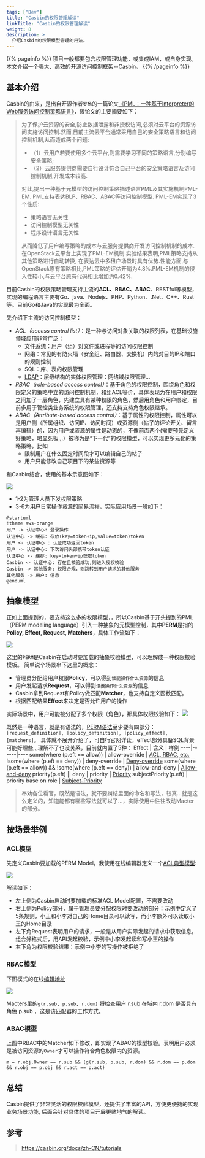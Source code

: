 ```yaml
---
tags: ["Dev"]
title: "Casbin的权限管理解读"
linkTitle: "Casbin的权限管理解读"
weight: 8
description: >
  介绍Casbin的权限模型管理的用法。
---
```


{{% pageinfo %}}
项目一般都要包含权限管理功能，或集成IAM，或自身实现。本文介绍一个强大、高效的开源访问控制框架--Casbin。
{{% /pageinfo %}}

## 基本介绍

Casbin的由来，是出自开源作者`罗杨`的一篇论文[《PML：一种基于Interpreter的Web服务访问控制策略语言》](https://arxiv.org/abs/1903.09756)，该论文的主要摘要如下：

> 为了保护云资源的安全,防止数据泄露和非授权访问,必须对云平台的资源访问实施访问控制.然而,目前主流云平台通常采用自己的安全策略语言和访问控制机制,从而造成两个问题:
> - （1）云用户若要使用多个云平台,则需要学习不同的策略语言,分别编写安全策略;
> - （2）云服务提供商需要自行设计符合自己平台的安全策略语言及访问控制机制,开发成本较高.
> 
> 对此,提出一种基于元模型的访问控制策略描述语言PML及其实施机制PML-EM. PML支持表达BLP、RBAC、ABAC等访问控制模型.
> PML-EM实现了3个性质:
> - 策略语言无关性
> - 访问控制模型无关性
> - 程序设计语言无关性
> 
> 从而降低了用户编写策略的成本与云服务提供商开发访问控制机制的成本. 在OpenStack云平台上实现了PML-EM机制.实验结果表明,PML策略支持从其他策略进行自动转换,
> 在表达云中多租户场景时具有优势.性能方面,与OpenStack原有策略相比,PML策略的评估开销为4.8%.PML-EM机制的侵入性较小,与云平台原有代码相比增加约0.42%. 

目前Casbin的权限策略管理支持主流的**ACL、RBAC、ABAC**、RESTful等模型，实现的编程语言主要有Go、java、Nodejs、PHP、Python、.Net、C++、Rust等。目前Go和Java的实现最为全面。

先介绍下主流的访问控制模型：
- _ACL（access control list）_：是一种与访问对象关联的权限列表，在基础设施领域应用非常广泛：
  - 文件系统：用户（组）对文件或进程等的访问权限控制
  - 网络：常见的有防火墙（安全组、路由器、交换机）内的对目的IP和端口的规则控制
  - SQL：库、表的权限管理
  - [LDAP](../openldap之拨云去日)：层级结构的实体权限管理：网络域权限管理...
- _RBAC（role-based access control）_：基于角色的权限控制，围绕角色和权限定义的策略中立的访问控制机制，和组ACL等价，具体表现为在用户和权限之间加了一层角色，先建立具有某种权限的角色，然后用角色和用户绑定，目前多用于管控类业务系统的权限管理，还支持支持角色权限继承。
- _ABAC（Attribute-based access control）_：基于属性的权限控制，属性可以是用户侧（所属组织、访问IP、访问时间）或资源侧（帖子的评论开关、留言再编辑）的，因为用户或资源的属性是动态的，不像前面两个(需要预先定义好策略，略显死板,,,）被称为是“下一代”的权限模型，可以实现更多元化的策略策略，比如
  - 限制用户在什么固定时间段才可以编辑自己的帖子
  - 用户只能修改自己项目下的某些资源等

和Casbin结合，使用的基本示意图如下：

![](/images/Casbin-使用示意图.drawio.png)

- 1-2为管理人员下发权限策略
- 3-6为用户日常操作资源的简易流程，实际应用场景一般如下：

```plantuml
@startuml
!theme aws-orange
用户 -> 认证中心: 登录操作
认证中心 -> 缓存: 存放(key=token+ip,value=token)token
用户 <- 认证中心 : 认证成功返回token
用户 -> 认证中心: 下次访问头部携带token认证
认证中心 <- 缓存: key=token+ip获取token
Casbin <- 认证中心: 存在且校验成功,则进入授权校验
Casbin -> 其他服务: 权限合规，则跳转到用户请求的其他服务
其他服务 -> 用户: 信息
@enduml
```


## 抽象模型

正如上面提到的，要支持这么多的权限模型，，所以Casbin基于开头提到的PML（PERM modeling language）引入一种抽象的元模型控制，其中**PERM**是指的**Policy, Effect, Request, Matchers**，具体工作流如下：

![](/images/Casbin-2022-01-26-23-21-26.png)

这里的`PERM`是Casbin在启动时要加载的抽象校验模型，可以理解成一种权限校验模板。 简单说个场景串下这里的概念：

- 管理员分配给用户权限**Policy**，可以得到`谁能操作什么资源`的信息
- 用户发起请求**Request**，可以得到`谁要操作什么资源`的信息
- Casbin拿到Request和Policy做匹配**Matcher**，也支持自定义函数匹配。
- 根据匹配结果**Effect**来决定是否允许用户的操作

实际场景中，用户可能被分配了多个权限（角色），那具体权限校验如下：
![](/images/Casbin-2022-01-26-23-47-48.png)

既然是一种语言，就是有语法的，[PERM语法](https://casbin.org/docs/zh-CN/syntax-for-models)至少要有四部分：`[request_definition], [policy_definition], [policy_effect], [matchers]`。
具体就不展开介绍了，可自行官网详读，effect部分具备SQL背景可能好理些,,,理解不了也没关系，目前就内置了5种：
Effect | 含义 | 样例
----|------|----
some(where (p.eft == allow)) | allow-override | [ACL, RBAC, etc.](https://casbin.org/docs/zh-CN/supported-models#examples)
!some(where (p.eft == deny)) | deny-override | [Deny-override](https://casbin.org/docs/zh-CN/supported-models#examples)
some(where (p.eft == allow)) && !some(where (p.eft == deny)) | allow-and-deny | [Allow-and-deny](https://casbin.org/docs/zh-CN/supported-models#examples)
priority(p.eft) &#124;&#124; deny | priority | [Priority](https://casbin.org/docs/zh-CN/supported-models#examples)
subjectPriority(p.eft) | priority base on role | [Subject-Priority](https://casbin.org/docs/zh-CN/supported-models#examples) 

> 奉劝各位看官，既然是语法，就不要纠结里面的命名和写法，较真...就是这么定义的，知道能都有哪些写法就可以了...，实际使用中往往改动Macter的部分。

## 按场景举例

### ACL模型

先定义Casbin要加载的PERM Model，我使用在线编辑器定义一个[ACL典型模型](https://casbin.org/casbin-editor/#6TQQJ8EQF):

![](/images/Casbin-2022-01-27-09-48-25.png)

解读如下：
- 左上侧为Casbin启动时要加载的标准ACL Model配置，不需要改动
- 右上侧为Policy部分，属于管理员要分配权限时要改动的部分：示例中定义了5条规则，小王和小李对自己的Home目录可以读写，而小李额外可以读取小王的Home目录
- 左下角Request表明用户的请求，一般是从用户实际发起的请求中获取信息，组合好格式后，用API发起校验，示例中小李发起读和写小王的操作
- 右下角为权限校验结果：示例中小李的写操作被拒绝了

### RBAC模型

下图模式的在线[编辑地址](https://casbin.org/casbin-editor/#F8A6D8YHE)

![](/images/Casbin-2022-01-27-16-31-44.png)

Macters里的`g(r.sub, p.sub, r.dom)` 将检查用户 r.sub 在域内 r.dom 是否具有角色 p.sub ，这是该匹配器的工作方式。

### ABAC模型

上图中RBAC中的Matcher如下修改，即实现了ABAC的模型校验。表明用户必须是被访问资源的`Owner`才可以操作符合角色权限内的资源。

```Conf
m = r.obj.Owner == r.sub && (g(r.sub, p.sub, r.dom) && r.dom == p.dom && r.obj == p.obj && r.act == p.act)
```

## 总结

Casbin提供了非常灵活的权限校验模型，还提供了丰富的API，方便更便捷的实现业务场景功能, 后面会针对具体的项目开展更贴地气的解读。

## 参考
> https://casbin.org/docs/zh-CN/tutorials